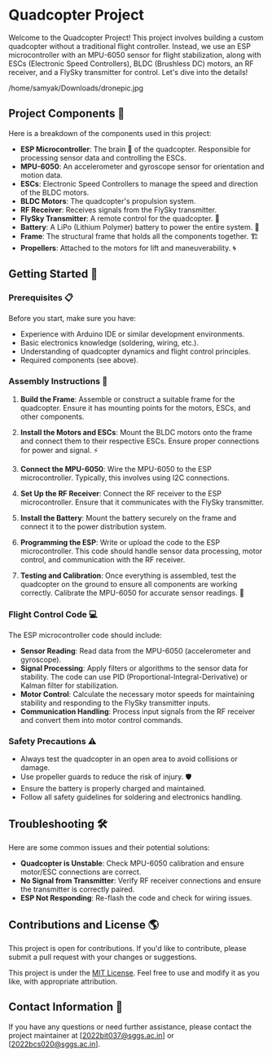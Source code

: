 # Quadcopter Project 

Welcome to the Quadcopter Project! This project involves building a custom quadcopter without a traditional flight controller. Instead, we use an ESP microcontroller with an MPU-6050 sensor for flight stabilization, along with ESCs (Electronic Speed Controllers), BLDC (Brushless DC) motors, an RF receiver, and a FlySky transmitter for control. Let's dive into the details!

/home/samyak/Downloads/dronepic.jpg
## Project Components 🔧

Here is a breakdown of the components used in this project:

- **ESP Microcontroller**: The brain 🧠 of the quadcopter. Responsible for processing sensor data and controlling the ESCs.
- **MPU-6050**: An accelerometer and gyroscope sensor for orientation and motion data.
- **ESCs**: Electronic Speed Controllers to manage the speed and direction of the BLDC motors.
- **BLDC Motors**: The quadcopter's propulsion system.
- **RF Receiver**: Receives signals from the FlySky transmitter.
- **FlySky Transmitter**: A remote control for the quadcopter. 📡
- **Battery**: A LiPo (Lithium Polymer) battery to power the entire system. 🔋
- **Frame**: The structural frame that holds all the components together. 🏗️
- **Propellers**: Attached to the motors for lift and maneuverability. 🌀

## Getting Started 🚀

### Prerequisites 📋

Before you start, make sure you have:

- Experience with Arduino IDE or similar development environments.
- Basic electronics knowledge (soldering, wiring, etc.).
- Understanding of quadcopter dynamics and flight control principles.
- Required components (see above).

### Assembly Instructions 🔩

1. **Build the Frame**: Assemble or construct a suitable frame for the quadcopter. Ensure it has mounting points for the motors, ESCs, and other components.

2. **Install the Motors and ESCs**: Mount the BLDC motors onto the frame and connect them to their respective ESCs. Ensure proper connections for power and signal. ⚡

3. **Connect the MPU-6050**: Wire the MPU-6050 to the ESP microcontroller. Typically, this involves using I2C connections.

4. **Set Up the RF Receiver**: Connect the RF receiver to the ESP microcontroller. Ensure that it communicates with the FlySky transmitter.

5. **Install the Battery**: Mount the battery securely on the frame and connect it to the power distribution system.

6. **Programming the ESP**: Write or upload the code to the ESP microcontroller. This code should handle sensor data processing, motor control, and communication with the RF receiver.

7. **Testing and Calibration**: Once everything is assembled, test the quadcopter on the ground to ensure all components are working correctly. Calibrate the MPU-6050 for accurate sensor readings. 📐

### Flight Control Code 💻

The ESP microcontroller code should include:

- **Sensor Reading**: Read data from the MPU-6050 (accelerometer and gyroscope).
- **Signal Processing**: Apply filters or algorithms to the sensor data for stability. The code can use PID (Proportional-Integral-Derivative) or Kalman filter for stabilization.
- **Motor Control**: Calculate the necessary motor speeds for maintaining stability and responding to the FlySky transmitter inputs.
- **Communication Handling**: Process input signals from the RF receiver and convert them into motor control commands.

### Safety Precautions ⚠️

- Always test the quadcopter in an open area to avoid collisions or damage.
- Use propeller guards to reduce the risk of injury. 🛡️
- Ensure the battery is properly charged and maintained.
- Follow all safety guidelines for soldering and electronics handling.

## Troubleshooting 🛠️

Here are some common issues and their potential solutions:

- **Quadcopter is Unstable**: Check MPU-6050 calibration and ensure motor/ESC connections are correct.
- **No Signal from Transmitter**: Verify RF receiver connections and ensure the transmitter is correctly paired.
- **ESP Not Responding**: Re-flash the code and check for wiring issues.

## Contributions and License 🌎

This project is open for contributions. If you'd like to contribute, please submit a pull request with your changes or suggestions.

This project is under the [MIT License](./LICENSE). Feel free to use and modify it as you like, with appropriate attribution.

## Contact Information 📧

If you have any questions or need further assistance, please contact the project maintainer at [2022bit037@sggs.ac.in] or [2022bcs020@sggs.ac.in].

